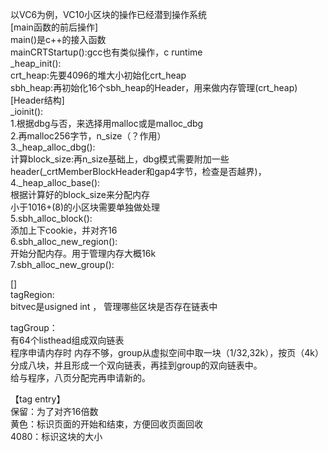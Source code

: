 以VC6为例，VC10小区块的操作已经潜到操作系统  
[main函数的前后操作]  
main()是c++的接入函数  
mainCRTStartup():gcc也有类似操作，c runtime   
_heap_init():  
crt_heap:先要4096的堆大小初始化crt_heap  
sbh_heap:再初始化16个sbh_heap的Header，用来做内存管理(crt_heap)      
[Header结构]  
_ioinit():  
1.根据dbg与否，来选择用malloc或是malloc_dbg  
2.再malloc256字节，n_size（？作用）  
3._heap_alloc_dbg():  
计算block_size:再n_size基础上，dbg模式需要附加一些header(_crtMemberBlockHeader和gap4字节，检查是否越界)，
4._heap_alloc_base():   
根据计算好的block_size来分配内存  
小于1016+(8)的小区块需要单独做处理  
5.sbh_alloc_block():  
添加上下cookie，并对齐16  
6.sbh_alloc_new_region():  
开始分配内存。用于管理内存大概16k  
7.sbh_alloc_new_group():  

[]  
tagRegion:  
bitvec是usigned int ，
管理哪些区块是否存在链表中  

tagGroup：  
有64个listhead组成双向链表  
程序申请内存时
内存不够，group从虚拟空间中取一块（1/32,32k），按页（4k）分成八块，并且形成一个双向链表，再挂到group的双向链表中。  
给与程序，八页分配完再申请新的。 

【tag entry】  
保留：为了对齐16倍数  
黄色：标识页面的开始和结束，方便回收页面回收  
4080：标识这块的大小  



